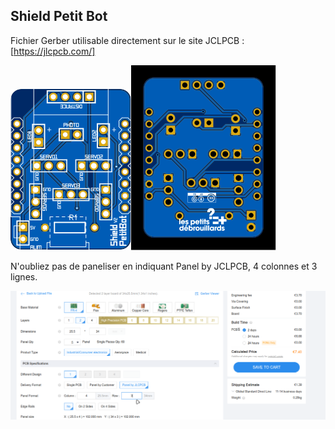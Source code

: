 ## Shield Petit Bot
Fichier Gerber utilisable directement sur le site JCLPCB : [https://jlcpcb.com/]

![My Image](Shield.svg)![My Image](Shield_back.svg)

N'oubliez pas de paneliser en indiquant Panel by JCLPCB, 4 colonnes et 3 lignes. 

![My Image](JCLPCB_TUTO.png)
